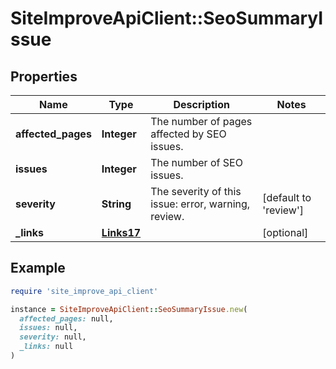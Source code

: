 # SiteImproveApiClient::SeoSummaryIssue

## Properties

| Name | Type | Description | Notes |
| ---- | ---- | ----------- | ----- |
| **affected_pages** | **Integer** | The number of pages affected by SEO issues. |  |
| **issues** | **Integer** | The number of SEO issues. |  |
| **severity** | **String** | The severity of this issue: error, warning, review. | [default to &#39;review&#39;] |
| **_links** | [**Links17**](Links17.md) |  | [optional] |

## Example

```ruby
require 'site_improve_api_client'

instance = SiteImproveApiClient::SeoSummaryIssue.new(
  affected_pages: null,
  issues: null,
  severity: null,
  _links: null
)
```

